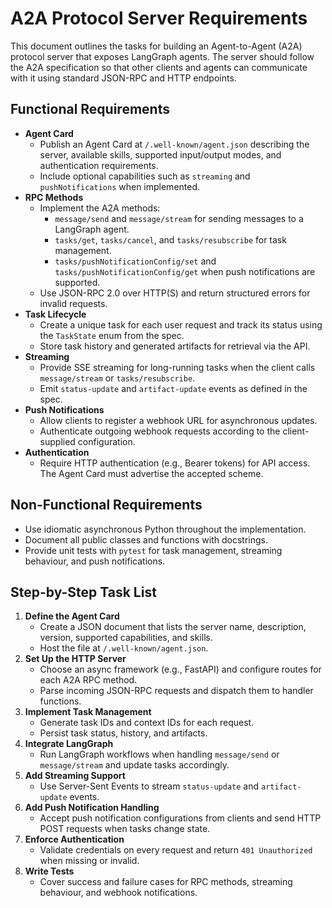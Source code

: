 # A2A Protocol Server Requirements

This document outlines the tasks for building an Agent-to-Agent (A2A) protocol server that exposes LangGraph agents. The server should follow the A2A specification so that other clients and agents can communicate with it using standard JSON-RPC and HTTP endpoints.

## Functional Requirements

- **Agent Card**
  - Publish an Agent Card at `/.well-known/agent.json` describing the server, available skills, supported input/output modes, and authentication requirements.
  - Include optional capabilities such as `streaming` and `pushNotifications` when implemented.
- **RPC Methods**
  - Implement the A2A methods:
    - `message/send` and `message/stream` for sending messages to a LangGraph agent.
    - `tasks/get`, `tasks/cancel`, and `tasks/resubscribe` for task management.
    - `tasks/pushNotificationConfig/set` and `tasks/pushNotificationConfig/get` when push notifications are supported.
  - Use JSON-RPC 2.0 over HTTP(S) and return structured errors for invalid requests.
- **Task Lifecycle**
  - Create a unique task for each user request and track its status using the `TaskState` enum from the spec.
  - Store task history and generated artifacts for retrieval via the API.
- **Streaming**
  - Provide SSE streaming for long-running tasks when the client calls `message/stream` or `tasks/resubscribe`.
  - Emit `status-update` and `artifact-update` events as defined in the spec.
- **Push Notifications**
  - Allow clients to register a webhook URL for asynchronous updates.
  - Authenticate outgoing webhook requests according to the client-supplied configuration.
- **Authentication**
  - Require HTTP authentication (e.g., Bearer tokens) for API access. The Agent Card must advertise the accepted scheme.

## Non-Functional Requirements

- Use idiomatic asynchronous Python throughout the implementation.
- Document all public classes and functions with docstrings.
- Provide unit tests with `pytest` for task management, streaming behaviour, and push notifications.

## Step-by-Step Task List

1. **Define the Agent Card**
   - Create a JSON document that lists the server name, description, version, supported capabilities, and skills.
   - Host the file at `/.well-known/agent.json`.
2. **Set Up the HTTP Server**
   - Choose an async framework (e.g., FastAPI) and configure routes for each A2A RPC method.
   - Parse incoming JSON-RPC requests and dispatch them to handler functions.
3. **Implement Task Management**
   - Generate task IDs and context IDs for each request.
   - Persist task status, history, and artifacts.
4. **Integrate LangGraph**
   - Run LangGraph workflows when handling `message/send` or `message/stream` and update tasks accordingly.
5. **Add Streaming Support**
   - Use Server-Sent Events to stream `status-update` and `artifact-update` events.
6. **Add Push Notification Handling**
   - Accept push notification configurations from clients and send HTTP POST requests when tasks change state.
7. **Enforce Authentication**
   - Validate credentials on every request and return `401 Unauthorized` when missing or invalid.
8. **Write Tests**
   - Cover success and failure cases for RPC methods, streaming behaviour, and webhook notifications.

